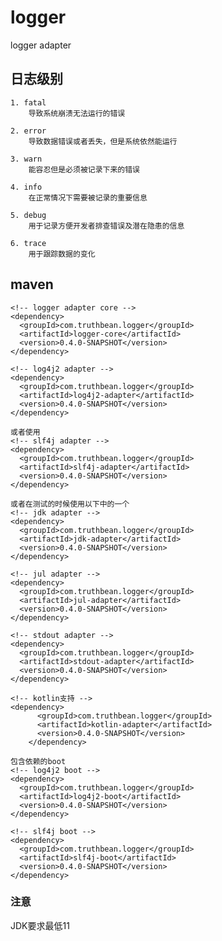 # logger
logger adapter

## 日志级别
    1. fatal
        导致系统崩溃无法运行的错误
    
    2. error
        导致数据错误或者丢失，但是系统依然能运行
    
    3. warn
        能容忍但是必须被记录下来的错误
    
    4. info
        在正常情况下需要被记录的重要信息
    
    5. debug
        用于记录方便开发者排查错误及潜在隐患的信息
    
    6. trace
        用于跟踪数据的变化

## maven
    <!-- logger adapter core -->
    <dependency>
      <groupId>com.truthbean.logger</groupId>
      <artifactId>logger-core</artifactId>
      <version>0.4.0-SNAPSHOT</version>
    </dependency>

    <!-- log4j2 adapter -->
    <dependency>
      <groupId>com.truthbean.logger</groupId>
      <artifactId>log4j2-adapter</artifactId>
      <version>0.4.0-SNAPSHOT</version>
    </dependency>

    或者使用
    <!-- slf4j adapter -->
    <dependency>
      <groupId>com.truthbean.logger</groupId>
      <artifactId>slf4j-adapter</artifactId>
      <version>0.4.0-SNAPSHOT</version>
    </dependency>

    或者在测试的时候使用以下中的一个
    <!-- jdk adapter -->
    <dependency>
      <groupId>com.truthbean.logger</groupId>
      <artifactId>jdk-adapter</artifactId>
      <version>0.4.0-SNAPSHOT</version>
    </dependency>
    
    <!-- jul adapter -->
    <dependency>
      <groupId>com.truthbean.logger</groupId>
      <artifactId>jul-adapter</artifactId>
      <version>0.4.0-SNAPSHOT</version>
    </dependency>

    <!-- stdout adapter -->
    <dependency>
      <groupId>com.truthbean.logger</groupId>
      <artifactId>stdout-adapter</artifactId>
      <version>0.4.0-SNAPSHOT</version>
    </dependency>
    
    <!-- kotlin支持 -->
    <dependency>
          <groupId>com.truthbean.logger</groupId>
          <artifactId>kotlin-adapter</artifactId>
          <version>0.4.0-SNAPSHOT</version>
        </dependency>

    包含依赖的boot
    <!-- log4j2 boot -->
    <dependency>
      <groupId>com.truthbean.logger</groupId>
      <artifactId>log4j2-boot</artifactId>
      <version>0.4.0-SNAPSHOT</version>
    </dependency>
    
    <!-- slf4j boot -->
    <dependency>
      <groupId>com.truthbean.logger</groupId>
      <artifactId>slf4j-boot</artifactId>
      <version>0.4.0-SNAPSHOT</version>
    </dependency>

### 注意
JDK要求最低11